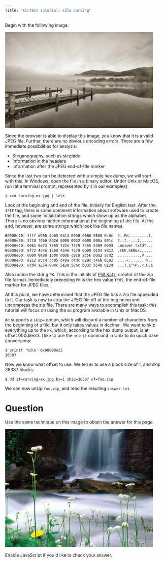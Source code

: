 ```yaml
---
title: "Contest Tutorial: File carving"
---
```


Begin with the following image:

![carving image](carving-ex.jpg)

Since the browser is able to display this image, you know that it is a
valid JPEG file.  Further, there are no obvious encoding errors.  There
are a few immediate possibilities for analysis:

* Steganography, such as steghide
* Information in the headers
* Information after the JPEG end-of-file marker

Since the last two can be detected with a simple hex dump, we will start
with this.  In Windows, open the file in a binary editor.  Under Unix or
MacOS, run (at a terminal prompt, represented by `$` in our examples):

    $ xxd carving-ex.jpg | less

Look at the beginning and end of the file, initially for English text.
After the `JFIF` tag, there is some comment information about software
used to create the file, and some initialization strings which show up
as the alphabet.  There is no obvious hidden information at the
beginning of the file.  At the end, however, are some strings which
look like file names.

    00008e20: 3fff d950 4b03 0414 0000 0008 0088 6c0c  ?..PK.........l.
    00008e30: 3f18 f066 802d 0000 0032 0000 000a 001c  ?..f.-...2......
    00008e40: 0061 6e73 7765 722e 7478 7455 5409 0003  .answer.txtUT...
    00008e50: 9f72 454e 126d 454e 7578 0b00 0104 8813  .rEN.mENux......
    00008e60: 0000 0488 1300 000b c9c8 2c56 00a2 acd2  ..........,V....
    00008e70: e212 85c4 3c85 d48a c4dc 829c 546b 8592  ....<.......Tk..
    00008e80: 8cd4 a254 904c 5e3e 50bc b83c b548 0124  ...T.L^>P..<.H.$


Also notice the string `PK`.  This is the initials of [Phil
Katz](http://en.wikipedia.org/wiki/Phil_Katz), creator of the zip file
format.  Immediately preceding `PK` is the hex value `ffd9`, the
end-of-file marker for JPEG files.  

At this point, we have determined that the JPEG file has a zip file
appended to it.  Our task is now to strip the JPEG file off of the
beginning and uncompress the zip file.  There are many ways to
accomplish this task: this tutorial will focus on using the `dd` program
available in Unix or MacOS.

`dd` supports a `skip=` option, which will discard a number of
characters from the beginning of a file, but it only takes values in
decimal.  We want to skip everything up to the `PK`, which, according to
the hex dump output, is at offset 00008e23.  I like to use the `printf`
command in Unix to do quick base conversions:

    $ printf '%d\n' 0x00008e23
    36387

Now we know what offset to use.  We tell `dd` to use a block size of 1,
and skip 36387 blocks.

    $ dd if=carving-ex.jpg bs=1 skip=36387 of=foo.zip

We can now unzip `foo.zip`, and read the resulting `answer.txt`.

Question
========

Use the same technique on this image to obtain the answer for this page.

![carving image](carving.jpg)

<p id="a">Enable JavaScript if you'd like to check your answer.</p>
<script type="application/javascript" src="tutorial.js"></script>
<script type="application/javascript">ans("a", 48922);</script>
